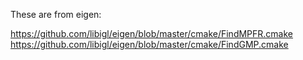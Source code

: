 These are from eigen:

https://github.com/libigl/eigen/blob/master/cmake/FindMPFR.cmake
https://github.com/libigl/eigen/blob/master/cmake/FindGMP.cmake
